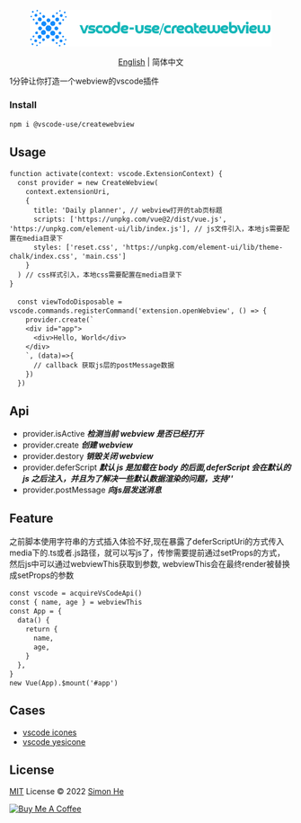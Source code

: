 <p align="center">
<img src="./assets/kv.png" alt="vscode-use/createwebview">
</p>
<p align="center"> <a href="./README.md">English</a> | 简体中文</p>

1分钟让你打造一个webview的vscode插件

### Install
```
npm i @vscode-use/createwebview
```

## Usage

```code
function activate(context: vscode.ExtensionContext) {
  const provider = new CreateWebview(
    context.extensionUri,
    {
      title: 'Daily planner', // webview打开的tab页标题
      scripts: ['https://unpkg.com/vue@2/dist/vue.js', 'https://unpkg.com/element-ui/lib/index.js'], // js文件引入，本地js需要配置在media目录下
      styles: ['reset.css', 'https://unpkg.com/element-ui/lib/theme-chalk/index.css', 'main.css']
    }
  ) // css样式引入，本地css需要配置在media目录下
}

  const viewTodoDisposable = vscode.commands.registerCommand('extension.openWebview', () => {
    provider.create(`
    <div id="app">
      <div>Hello, World</div>
    </div>
    `, (data)=>{
      // callback 获取js层的postMessage数据
    })
  })
```

## Api

- provider.isActive ***检测当前 webview 是否已经打开***
- provider.create ***创建 webview***
- provider.destory ***销毁关闭 webview***
- provider.deferScript ***默认 js 是加载在 body 的后面,deferScript 会在默认的 js 之后注入，并且为了解决一些默认数据渲染的问题，支持'<script>xxx</script>'***
- provider.postMessage ***向js层发送消息***

## Feature
之前脚本使用字符串的方式插入体验不好,现在暴露了deferScriptUri的方式传入media下的.ts或者.js路径，就可以写js了，传惨需要提前通过setProps的方式，然后js中可以通过webviewThis获取到参数, webviewThis会在最终render被替换成setProps的参数

```code
const vscode = acquireVsCodeApi()
const { name, age } = webviewThis
const App = {
  data() {
    return {
      name,
      age,
    }
  },
}
new Vue(App).$mount('#app')

```

## Cases
- [vscode icones](https://marketplace.visualstudio.com/items?itemName=simonhe.vscode-icones)
- [vscode yesicone](https://marketplace.visualstudio.com/items?itemName=simonhe.vscode-yesicon)

## License

[MIT](./LICENSE) License © 2022 [Simon He](https://github.com/Simon-He95)

<a href="https://github.com/Simon-He95/sponsor" target="_blank"><img src="https://cdn.buymeacoffee.com/buttons/default-orange.png" alt="Buy Me A Coffee" style="height: 51px !important;width: 217px !important;" ></a>

